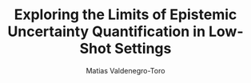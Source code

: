 ---
paperId: 4
author: Matias Valdenegro-Toro
publicationauthor: Valdenegro-Toro, M.
title: Exploring the Limits of Epistemic Uncertainty Quantification in Low-Shot Settings
pdf: --
poster: Poster_Valdenegro-Toro.pdf
alt: --
type: Poster
topic: Uncertainty Quantification
link: --
conference: neurips
year: 2021
tags: neurips-2021
location: Virtual
---